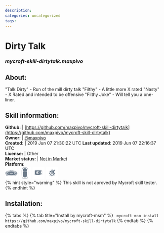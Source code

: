 ```yaml
--- 
description: 
categories: uncategorized   
tags:   
---
```


# Dirty Talk  
### _mycroft-skill-dirtytalk.maxpivo_  
## About:  

"Talk Dirty" - Run of the mill dirty talk
"Filthy" - A little more X rated
"Nasty" - X Rated and intended to be offensive
"Filthy Joke" - Will tell you a one-liner.


## Skill information:  
**Github:** | [https://github.com/maxpivo/mycroft-skill-dirtytalk](https://github.com/maxpivo/mycroft-skill-dirtytalk)  
**Owner:** | [@maxpivo](https://github.com/maxpivo)  
**Created:** | 2019 Jun 07 21:30:22 UTC  **Last updated:** 2019 Jun 07 22:16:37 UTC  
**License:** | Other  
**Market status:** | [Not in Market](https://market.mycroft.ai/skill/)  
**Platform:**  
 ![](../.gitbook/assets/mark-1-icon.png)  ![](../.gitbook/assets/mark-2-icon.png)  ![](../.gitbook/assets/picroft-icon.png)  ![](../.gitbook/assets/kde.png)   
{% hint style="warning" %}
This skill is not aproved by Mycroft skill tester.
{% endhint %}
    
## Installation:  
{% tabs %}
{% tab title="Install by mycroft-msm" %}
``` mycroft-msm install https://github.com/maxpivo/mycroft-skill-dirtytalk```
{% endtab %}
  {% endtabs %}
  